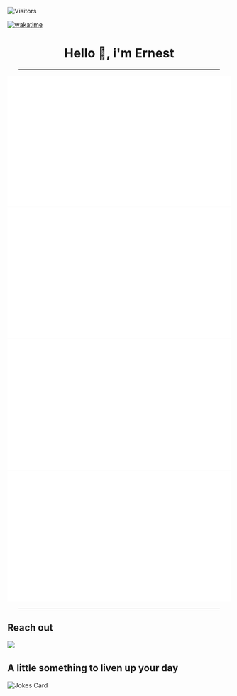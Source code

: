  ![Visitors](https://api.visitorbadge.io/api/visitors?path=https%3A%2F%2Fgithub.com.musaubrian&label=Visits&countColor=%23f47373&style=flat)
 
 [![wakatime](https://wakatime.com/badge/user/18434bcc-e58a-4b5e-bba4-b9a9796bfc7d.svg)](https://wakatime.com/@18434bcc-e58a-4b5e-bba4-b9a9796bfc7d)
 
<div align=center>

<h1 align=center> Hello 👋, i'm Ernest</h1>
 
</div>

<div align=center>
  <hr width="90%"/>
</div>
<div align=center>
 
  ![](https://raw.githubusercontent.com/musaubrian/github-stats/master/generated/overview.svg#gh-dark-mode-only) 
  ![](https://raw.githubusercontent.com/musaubrian/github-stats/master/generated/overview.svg#gh-light-mode-only) 
 ![](https://raw.githubusercontent.com/musaubrian/github-stats/master/generated/languages.svg#gh-dark-mode-only)
![](https://raw.githubusercontent.com/musaubrian/github-stats/master/generated/languages.svg#gh-light-mode-only)
</div>
  

<div align=center>
  <hr width="90%"/>
</div>



<h2> Reach out </h2>
<a href="https://twitter.com/_musaubrian"><img src="https://img.shields.io/badge/twitter-%231DA1F2.svg?&style=for-the-badge&logo=twitter&logoColor=white" height=25></a> 


<h2> A little something to liven up your day </h2>

![Jokes Card](https://readme-jokes.vercel.app/api?theme=gruvbox-material)



